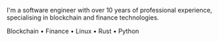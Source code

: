 I'm a software engineer with over 10 years of professional experience, specialising in blockchain and finance technologies.

Blockchain • Finance • Linux • Rust • Python
